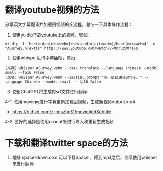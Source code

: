 # 翻译youtube视频的方法

分享英文字幕翻译并加载回视频的全流程，总结一下具体操作流程：

1.  使用yt-dlp下载youtube上的视频，譬如：
```
yt-dlp -f 'bestvideo[ext=webm]+bestaudio[ext=webm]/best[ext=webm]' -o "ASurvey.%(ext)s" https://www.youtube.com/watch?v=MnrJzXM7a6o
```

2. 使用whisper进行字幕抽取，譬如：

```
[推荐] whisper ASurvey.webm --task translate --language Chinese --model small --fp16 False
[或者] whisper ASurvey.webm --initial_prompt "以下是普通话的句子。" --language Chinese --model small  --fp16 False
```
3. 使用ChatGPT将生成的srt文件进行翻译.

4-1. 使用moviepy进行字幕重新加载回视频，生成新视频output.mp4
 - https://github.com/zgimszhd61/movieAddSubtitle

4-2. 更好的选择是使用capcut来进行导入和重新生成视频.



# 下载和翻译twitter space的方法
1. 地址 spacesdown.com 可以下载Space ，得到mp3之后，继续使用whisper来进行翻译.
